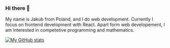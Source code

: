 ### Hi there 👋

My name is Jakub from Poland, and I do web development. Currently I focus on frontend development with React. Apart form web developement, I am interested in competetive programming and mathematics.  

[![My GitHub stats](https://github-readme-stats.vercel.app/api?username=jCabala)](https://github.com/anuraghazra/github-readme-stats)
